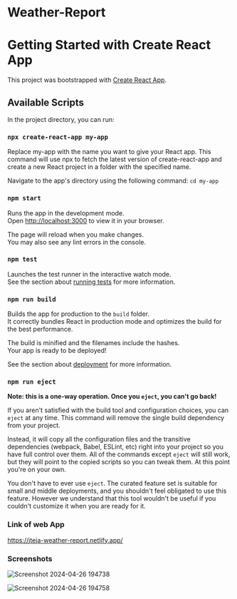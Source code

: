 # Weather-Report

# Getting Started with Create React App

This project was bootstrapped with [Create React App](https://github.com/facebook/create-react-app).

## Available Scripts

In the project directory, you can run:

### `npx create-react-app my-app`
Replace my-app with the name you want to give your React app. This command will use npx to fetch the latest version of create-react-app and create a new React project in a folder with the specified name.

Navigate to the app's directory using the following command: `cd my-app` 
### `npm start`

Runs the app in the development mode.\
Open [http://localhost:3000](http://localhost:3000) to view it in your browser.

The page will reload when you make changes.\
You may also see any lint errors in the console.

### `npm test`

Launches the test runner in the interactive watch mode.\
See the section about [running tests](https://facebook.github.io/create-react-app/docs/running-tests) for more information.

### `npm run build`

Builds the app for production to the `build` folder.\
It correctly bundles React in production mode and optimizes the build for the best performance.

The build is minified and the filenames include the hashes.\
Your app is ready to be deployed!

See the section about [deployment](https://facebook.github.io/create-react-app/docs/deployment) for more information.

### `npm run eject`

**Note: this is a one-way operation. Once you `eject`, you can't go back!**

If you aren't satisfied with the build tool and configuration choices, you can `eject` at any time. This command will remove the single build dependency from your project.

Instead, it will copy all the configuration files and the transitive dependencies (webpack, Babel, ESLint, etc) right into your project so you have full control over them. All of the commands except `eject` will still work, but they will point to the copied scripts so you can tweak them. At this point you're on your own.

You don't have to ever use `eject`. The curated feature set is suitable for small and middle deployments, and you shouldn't feel obligated to use this feature. However we understand that this tool wouldn't be useful if you couldn't customize it when you are ready for it.

### Link of web App

https://jteja-weather-report.netlify.app/

### Screenshots

![Screenshot 2024-04-26 194738](https://github.com/JTejaSumanth/Weather-Report/assets/140799555/f9c11235-6ba9-4ddf-9338-428c3bb264b2)

![Screenshot 2024-04-26 194758](https://github.com/JTejaSumanth/Weather-Report/assets/140799555/c9f486ea-c7ca-4841-a933-f2e44c0a17b1)
